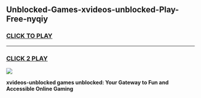 
## Unblocked-Games-xvideos-unblocked-Play-Free-nyqiy
<h3>
<a href="https://premium76.site?title=xvideos-unblocked&ref=19M">CLICK TO PLAY</a></h3>
<hr>

<h3>
<a href="https://premium76.site?title=xvideos-unblocked&ref=19M">CLICK 2 PLAY</a>
  
</h3>

<a href="https://premium76.site?title=xvideos-unblocked&ref=19M"><img src="https://clearcache.store/games.png"></a>


**xvideos-unblocked games unblocked: Your Gateway to Fun and Accessible Online Gaming**
